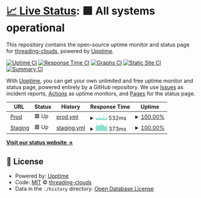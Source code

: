# [📈 Live Status](https://threading-clouds.github.io/upptime): <!--live status--> **🟩 All systems operational**

This repository contains the open-source uptime monitor and status page for [threading-clouds](https://threading-clouds.github.io/upptime), powered by [Upptime](https://github.com/upptime/upptime).

[![Uptime CI](https://github.com/threading-clouds/upptime/workflows/Uptime%20CI/badge.svg)](https://github.com/threading-clouds/upptime/actions?query=workflow%3A%22Uptime+CI%22)
[![Response Time CI](https://github.com/threading-clouds/upptime/workflows/Response%20Time%20CI/badge.svg)](https://github.com/threading-clouds/upptime/actions?query=workflow%3A%22Response+Time+CI%22)
[![Graphs CI](https://github.com/threading-clouds/upptime/workflows/Graphs%20CI/badge.svg)](https://github.com/threading-clouds/upptime/actions?query=workflow%3A%22Graphs+CI%22)
[![Static Site CI](https://github.com/threading-clouds/upptime/workflows/Static%20Site%20CI/badge.svg)](https://github.com/threading-clouds/upptime/actions?query=workflow%3A%22Static+Site+CI%22)
[![Summary CI](https://github.com/threading-clouds/upptime/workflows/Summary%20CI/badge.svg)](https://github.com/threading-clouds/upptime/actions?query=workflow%3A%22Summary+CI%22)

With [Upptime](https://upptime.js.org), you can get your own unlimited and free uptime monitor and status page, powered entirely by a GitHub repository. We use [Issues](https://github.com/threading-clouds/upptime/issues) as incident reports, [Actions](https://github.com/threading-clouds/upptime/actions) as uptime monitors, and [Pages](https://threading-clouds.github.io/upptime) for the status page.

<!--start: status pages-->
<!-- This summary is generated by Upptime (https://github.com/upptime/upptime) -->
<!-- Do not edit this manually, your changes will be overwritten -->
<!-- prettier-ignore -->
| URL | Status | History | Response Time | Uptime |
| --- | ------ | ------- | ------------- | ------ |
| <img alt="" src="https://icons.duckduckgo.com/ip3/www.threadingclouds.com.ico" height="13"> [Prod](https://www.threadingclouds.com) | 🟩 Up | [prod.yml](https://github.com/threading-clouds/upptime/commits/HEAD/history/prod.yml) | <details><summary><img alt="Response time graph" src="./graphs/prod/response-time-week.png" height="20"> 532ms</summary><br><a href="https://threading-clouds.github.io/upptime/history/prod"><img alt="Response time 407" src="https://img.shields.io/endpoint?url=https%3A%2F%2Fraw.githubusercontent.com%2Fthreading-clouds%2Fupptime%2FHEAD%2Fapi%2Fprod%2Fresponse-time.json"></a><br><a href="https://threading-clouds.github.io/upptime/history/prod"><img alt="24-hour response time 860" src="https://img.shields.io/endpoint?url=https%3A%2F%2Fraw.githubusercontent.com%2Fthreading-clouds%2Fupptime%2FHEAD%2Fapi%2Fprod%2Fresponse-time-day.json"></a><br><a href="https://threading-clouds.github.io/upptime/history/prod"><img alt="7-day response time 532" src="https://img.shields.io/endpoint?url=https%3A%2F%2Fraw.githubusercontent.com%2Fthreading-clouds%2Fupptime%2FHEAD%2Fapi%2Fprod%2Fresponse-time-week.json"></a><br><a href="https://threading-clouds.github.io/upptime/history/prod"><img alt="30-day response time 503" src="https://img.shields.io/endpoint?url=https%3A%2F%2Fraw.githubusercontent.com%2Fthreading-clouds%2Fupptime%2FHEAD%2Fapi%2Fprod%2Fresponse-time-month.json"></a><br><a href="https://threading-clouds.github.io/upptime/history/prod"><img alt="1-year response time 407" src="https://img.shields.io/endpoint?url=https%3A%2F%2Fraw.githubusercontent.com%2Fthreading-clouds%2Fupptime%2FHEAD%2Fapi%2Fprod%2Fresponse-time-year.json"></a></details> | <details><summary><a href="https://threading-clouds.github.io/upptime/history/prod">100.00%</a></summary><a href="https://threading-clouds.github.io/upptime/history/prod"><img alt="All-time uptime 100.00%" src="https://img.shields.io/endpoint?url=https%3A%2F%2Fraw.githubusercontent.com%2Fthreading-clouds%2Fupptime%2FHEAD%2Fapi%2Fprod%2Fuptime.json"></a><br><a href="https://threading-clouds.github.io/upptime/history/prod"><img alt="24-hour uptime 100.00%" src="https://img.shields.io/endpoint?url=https%3A%2F%2Fraw.githubusercontent.com%2Fthreading-clouds%2Fupptime%2FHEAD%2Fapi%2Fprod%2Fuptime-day.json"></a><br><a href="https://threading-clouds.github.io/upptime/history/prod"><img alt="7-day uptime 100.00%" src="https://img.shields.io/endpoint?url=https%3A%2F%2Fraw.githubusercontent.com%2Fthreading-clouds%2Fupptime%2FHEAD%2Fapi%2Fprod%2Fuptime-week.json"></a><br><a href="https://threading-clouds.github.io/upptime/history/prod"><img alt="30-day uptime 100.00%" src="https://img.shields.io/endpoint?url=https%3A%2F%2Fraw.githubusercontent.com%2Fthreading-clouds%2Fupptime%2FHEAD%2Fapi%2Fprod%2Fuptime-month.json"></a><br><a href="https://threading-clouds.github.io/upptime/history/prod"><img alt="1-year uptime 100.00%" src="https://img.shields.io/endpoint?url=https%3A%2F%2Fraw.githubusercontent.com%2Fthreading-clouds%2Fupptime%2FHEAD%2Fapi%2Fprod%2Fuptime-year.json"></a></details>
| <img alt="" src="https://icons.duckduckgo.com/ip3/preview.threadingclouds.com.ico" height="13"> [Staging](https://preview.threadingclouds.com) | 🟩 Up | [staging.yml](https://github.com/threading-clouds/upptime/commits/HEAD/history/staging.yml) | <details><summary><img alt="Response time graph" src="./graphs/staging/response-time-week.png" height="20"> 373ms</summary><br><a href="https://threading-clouds.github.io/upptime/history/staging"><img alt="Response time 340" src="https://img.shields.io/endpoint?url=https%3A%2F%2Fraw.githubusercontent.com%2Fthreading-clouds%2Fupptime%2FHEAD%2Fapi%2Fstaging%2Fresponse-time.json"></a><br><a href="https://threading-clouds.github.io/upptime/history/staging"><img alt="24-hour response time 580" src="https://img.shields.io/endpoint?url=https%3A%2F%2Fraw.githubusercontent.com%2Fthreading-clouds%2Fupptime%2FHEAD%2Fapi%2Fstaging%2Fresponse-time-day.json"></a><br><a href="https://threading-clouds.github.io/upptime/history/staging"><img alt="7-day response time 373" src="https://img.shields.io/endpoint?url=https%3A%2F%2Fraw.githubusercontent.com%2Fthreading-clouds%2Fupptime%2FHEAD%2Fapi%2Fstaging%2Fresponse-time-week.json"></a><br><a href="https://threading-clouds.github.io/upptime/history/staging"><img alt="30-day response time 350" src="https://img.shields.io/endpoint?url=https%3A%2F%2Fraw.githubusercontent.com%2Fthreading-clouds%2Fupptime%2FHEAD%2Fapi%2Fstaging%2Fresponse-time-month.json"></a><br><a href="https://threading-clouds.github.io/upptime/history/staging"><img alt="1-year response time 340" src="https://img.shields.io/endpoint?url=https%3A%2F%2Fraw.githubusercontent.com%2Fthreading-clouds%2Fupptime%2FHEAD%2Fapi%2Fstaging%2Fresponse-time-year.json"></a></details> | <details><summary><a href="https://threading-clouds.github.io/upptime/history/staging">100.00%</a></summary><a href="https://threading-clouds.github.io/upptime/history/staging"><img alt="All-time uptime 100.00%" src="https://img.shields.io/endpoint?url=https%3A%2F%2Fraw.githubusercontent.com%2Fthreading-clouds%2Fupptime%2FHEAD%2Fapi%2Fstaging%2Fuptime.json"></a><br><a href="https://threading-clouds.github.io/upptime/history/staging"><img alt="24-hour uptime 100.00%" src="https://img.shields.io/endpoint?url=https%3A%2F%2Fraw.githubusercontent.com%2Fthreading-clouds%2Fupptime%2FHEAD%2Fapi%2Fstaging%2Fuptime-day.json"></a><br><a href="https://threading-clouds.github.io/upptime/history/staging"><img alt="7-day uptime 100.00%" src="https://img.shields.io/endpoint?url=https%3A%2F%2Fraw.githubusercontent.com%2Fthreading-clouds%2Fupptime%2FHEAD%2Fapi%2Fstaging%2Fuptime-week.json"></a><br><a href="https://threading-clouds.github.io/upptime/history/staging"><img alt="30-day uptime 100.00%" src="https://img.shields.io/endpoint?url=https%3A%2F%2Fraw.githubusercontent.com%2Fthreading-clouds%2Fupptime%2FHEAD%2Fapi%2Fstaging%2Fuptime-month.json"></a><br><a href="https://threading-clouds.github.io/upptime/history/staging"><img alt="1-year uptime 100.00%" src="https://img.shields.io/endpoint?url=https%3A%2F%2Fraw.githubusercontent.com%2Fthreading-clouds%2Fupptime%2FHEAD%2Fapi%2Fstaging%2Fuptime-year.json"></a></details>

<!--end: status pages-->

[**Visit our status website →**](https://threading-clouds.github.io/upptime)

## 📄 License

- Powered by: [Upptime](https://github.com/upptime/upptime)
- Code: [MIT](./LICENSE) © [threading-clouds](https://threading-clouds.github.io/upptime)
- Data in the `./history` directory: [Open Database License](https://opendatacommons.org/licenses/odbl/1-0/)
